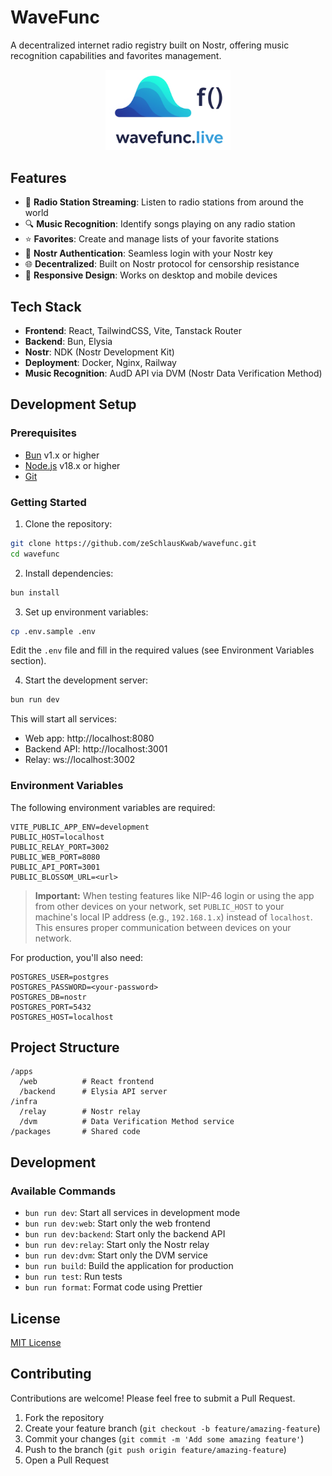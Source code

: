 # WaveFunc

A decentralized internet radio registry built on Nostr, offering music recognition capabilities and favorites management.

<div align="center">
  <img src="apps/web/public/images/logo.png" alt="WaveFunc Logo" width="200" />
</div>

## Features

- 🎵 **Radio Station Streaming**: Listen to radio stations from around the world
- 🔍 **Music Recognition**: Identify songs playing on any radio station
- ⭐ **Favorites**: Create and manage lists of your favorite stations
- 🔑 **Nostr Authentication**: Seamless login with your Nostr key
- 🌐 **Decentralized**: Built on Nostr protocol for censorship resistance
- 📱 **Responsive Design**: Works on desktop and mobile devices

## Tech Stack

- **Frontend**: React, TailwindCSS, Vite, Tanstack Router
- **Backend**: Bun, Elysia
- **Nostr**: NDK (Nostr Development Kit)
- **Deployment**: Docker, Nginx, Railway
- **Music Recognition**: AudD API via DVM (Nostr Data Verification Method)

## Development Setup

### Prerequisites

- [Bun](https://bun.sh/) v1.x or higher
- [Node.js](https://nodejs.org/) v18.x or higher
- [Git](https://git-scm.com/)

### Getting Started

1. Clone the repository:

```bash
git clone https://github.com/zeSchlausKwab/wavefunc.git
cd wavefunc
```

2. Install dependencies:

```bash
bun install
```

3. Set up environment variables:

```bash
cp .env.sample .env
```

Edit the `.env` file and fill in the required values (see Environment Variables section).

4. Start the development server:

```bash
bun run dev
```

This will start all services:

- Web app: http://localhost:8080
- Backend API: http://localhost:3001
- Relay: ws://localhost:3002

### Environment Variables

The following environment variables are required:

```
VITE_PUBLIC_APP_ENV=development
PUBLIC_HOST=localhost
PUBLIC_RELAY_PORT=3002
PUBLIC_WEB_PORT=8080
PUBLIC_API_PORT=3001
PUBLIC_BLOSSOM_URL=<url>
```

> **Important:** When testing features like NIP-46 login or using the app from other devices on your network, set `PUBLIC_HOST` to your machine's local IP address (e.g., `192.168.1.x`) instead of `localhost`. This ensures proper communication between devices on your network.

For production, you'll also need:

```
POSTGRES_USER=postgres
POSTGRES_PASSWORD=<your-password>
POSTGRES_DB=nostr
POSTGRES_PORT=5432
POSTGRES_HOST=localhost
```

## Project Structure

```
/apps
  /web          # React frontend
  /backend      # Elysia API server
/infra
  /relay        # Nostr relay
  /dvm          # Data Verification Method service
/packages       # Shared code
```

## Development

### Available Commands

- `bun run dev`: Start all services in development mode
- `bun run dev:web`: Start only the web frontend
- `bun run dev:backend`: Start only the backend API
- `bun run dev:relay`: Start only the Nostr relay
- `bun run dev:dvm`: Start only the DVM service
- `bun run build`: Build the application for production
- `bun run test`: Run tests
- `bun run format`: Format code using Prettier

## License

[MIT License](LICENSE)

## Contributing

Contributions are welcome! Please feel free to submit a Pull Request.

1. Fork the repository
2. Create your feature branch (`git checkout -b feature/amazing-feature`)
3. Commit your changes (`git commit -m 'Add some amazing feature'`)
4. Push to the branch (`git push origin feature/amazing-feature`)
5. Open a Pull Request

```

```
